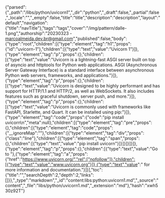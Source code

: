 {"parsed":{"_path":"/libs/python/uvicorn1","_dir":"python","_draft":false,"_partial":false,"_locale":"","_empty":false,"title":"title","description":"description","layout":"default","navigation":{"title":"navTitle"},"tags":"tags","cover":"/img/pattern/dalle-1.png","authorship":"20230323 - marcoalmeida.dev.br@gmail.com","published":false,"body":{"type":"root","children":[{"type":"element","tag":"h1","props":{"id":"uvicorn-1"},"children":[{"type":"text","value":"Uvicorn 1"}]},{"type":"element","tag":"p","props":{},"children":[{"type":"text","value":"Uvicorn is a lightning-fast ASGI server built on top of asyncio and httptools for Python web applications. ASGI (Asynchronous Server Gateway Interface) is a standard interface between asynchronous Python web servers, frameworks, and applications."}]},{"type":"element","tag":"p","props":{},"children":[{"type":"text","value":"Uvicorn is designed to be highly performant and has support for HTTP/1.1 and HTTP/2, as well as WebSockets. It also includes features such as graceful shutdown, server push, and more."}]},{"type":"element","tag":"p","props":{},"children":[{"type":"text","value":"Uvicorn is commonly used with frameworks like FastAPI, Starlette, and Quart. It can be installed using pip:"}]},{"type":"element","tag":"code","props":{"code":"pip install uvicorn\n","meta":null},"children":[{"type":"element","tag":"pre","props":{},"children":[{"type":"element","tag":"code","props":{"__ignoreMap":""},"children":[{"type":"element","tag":"div","props":{"class":"line"},"children":[{"type":"element","tag":"span","props":{},"children":[{"type":"text","value":"pip install uvicorn"}]}]}]}]}]},{"type":"element","tag":"p","props":{},"children":[{"type":"text","value":"Go to "},{"type":"element","tag":"a","props":{"href":"https://www.uvicorn.org/","rel":["nofollow"]},"children":[{"type":"text","value":"www.uvicorn.org"}]},{"type":"text","value":" for more information and documentation."}]}],"toc":{"title":"","searchDepth":2,"depth":2,"links":[]}},"_type":"markdown","_id":"content:libs:python:uvicorn1.md","_source":"content","_file":"libs/python/uvicorn1.md","_extension":"md"},"hash":"xwh530z92T"}
